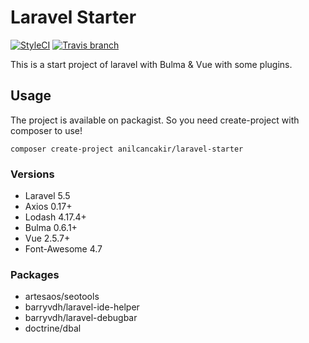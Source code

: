 # Laravel Starter

[![StyleCI](https://styleci.io/repos/103072172/shield)](https://styleci.io/repos/103072172)
[![Travis branch](https://img.shields.io/travis/anilcancakir/laravel-starter/master.svg?style=flat-square&label=TravisCI)](https://travis-ci.org/anilcancakir/laravel-starter/branches)

This is a start project of laravel with Bulma & Vue with some plugins.

## Usage
The project is available on packagist. So you need create-project with composer to use!

`composer create-project anilcancakir/laravel-starter`

### Versions
* Laravel 5.5
* Axios 0.17+
* Lodash 4.17.4+
* Bulma 0.6.1+
* Vue 2.5.7+
* Font-Awesome 4.7

### Packages
* artesaos/seotools
* barryvdh/laravel-ide-helper
* barryvdh/laravel-debugbar
* doctrine/dbal
